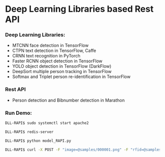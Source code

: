 # Deep Learning Libraries based Rest API

### Deep Learning Libraries:
- MTCNN face detection in TensorFlow
- CTPN text detection in TensorFlow, Caffe
- CRNN text recognition in PyTorch
- Faster RCNN object detection in TensorFlow
- YOLO object detection in TensorFlow (DarkFlow)
- DeepSort multiple person tracking in TensorFlow
- Softmax and Triplet person re-identification in TensorFlow

### Rest API
- Person detection and Bibnumber detection in Marathon

### Run Demo:

```sh
DLL-RAPI$ sudo systemctl start apache2
```

```sh
DLL-RAPI$ redis-server
```
 
```sh
DLL-RAPI$ python model_RAPI.py
```

```sh
DLL-RAPI$ curl -X POST -F "image=@samples/000001.png" -F "rfid=@samples/rfid.csv" 'http://localhost/predict_bibnumber'
```

